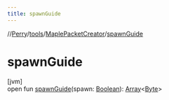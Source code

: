 ```yaml
---
title: spawnGuide
---
```

//[Perry](../../../index.html)/[tools](../index.html)/[MaplePacketCreator](index.html)/[spawnGuide](spawn-guide.html)



# spawnGuide



[jvm]\
open fun [spawnGuide](spawn-guide.html)(spawn: [Boolean](https://kotlinlang.org/api/latest/jvm/stdlib/kotlin/-boolean/index.html)): [Array](https://kotlinlang.org/api/latest/jvm/stdlib/kotlin/-array/index.html)<[Byte](https://kotlinlang.org/api/latest/jvm/stdlib/kotlin/-byte/index.html)>




